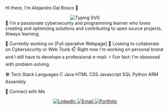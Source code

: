Hi there, I'm Alejandro Dal Bosco 👋
<div align="center">
  <img src="https://readme-typing-svg.herokuapp.com?font=Fira+Code&pause=1000&color=2196F3&center=true&vCenter=true&width=435&lines=Full+Stack+Developer;Open+Source+Enthusiast;Always+Learning+New+Things" alt="Typing SVG" />
</div>
🚀 I'm a passionate cybersecurity and programming learner who loves creating and optimizing solutions and contributing to open source projects. Always learning.

🔭 Currently working on [Full operative Webpage]
👯 Looking to collaborate on Cybersecurity or Web Tools
📫 Right now I'm working on personal brand and I still have to develope a professional e-mail: 
⚡ Fun fact: I'm obsessed with problem solving.

🛠️ Tech Stack
Languages
C
Java
HTML
CSS
Javascript
SQL
Python
ARM Assembly

🤝 Connect with Me
<div align="center">
  <a href="[https://linkedin.com/in/[alejandro-dal-bosco-martínez-a0a78322b]">
    <img src="https://img.shields.io/badge/LinkedIn-0077B5?style=for-the-badge&logo=linkedin&logoColor=white" alt="LinkedIn" />
  </a>
  <a href="mailto:[alexdms92@proton.me]">
    <img src="https://img.shields.io/badge/Email-D14836?style=for-the-badge&logo=gmail&logoColor=white" alt="Email" />
  </a>
  <a href="https://[YOUR_PORTFOLIO_WEBSITE]">
    <img src="https://img.shields.io/badge/Portfolio-FF5722?style=for-the-badge&logo=todoist&logoColor=white" alt="Portfolio" />
  </a>
</div>
